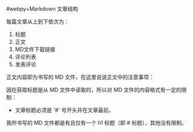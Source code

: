 #webpy+Markdown 文章结构

每篇文章从上到下依次为：

1. 标题
2. 正文
3. MD文件下载链接
4. 评论列表
5. 发表评论

正文内容即为书写的 MD 文件，在这里说说正文中的注意事项：

因在获取标题是从 MD 文件中读取的，所以对 MD 文件的内容格式有一定的限制：

* 文章标题必须是 '#' 号开头并在文章最前。

我所书写的 MD 文件都是有且仅有一个 h1 标题（即 # 标题），其他没有限制。
